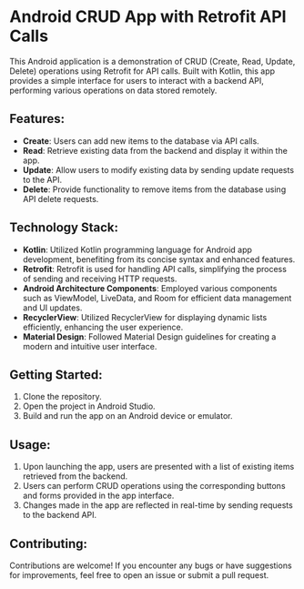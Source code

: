 # Android CRUD App with Retrofit API Calls

This Android application is a demonstration of CRUD (Create, Read, Update, Delete) operations using Retrofit for API calls. Built with Kotlin, this app provides a simple interface for users to interact with a backend API, performing various operations on data stored remotely.

## Features:
- **Create**: Users can add new items to the database via API calls.
- **Read**: Retrieve existing data from the backend and display it within the app.
- **Update**: Allow users to modify existing data by sending update requests to the API.
- **Delete**: Provide functionality to remove items from the database using API delete requests.

## Technology Stack:
- **Kotlin**: Utilized Kotlin programming language for Android app development, benefiting from its concise syntax and enhanced features.
- **Retrofit**: Retrofit is used for handling API calls, simplifying the process of sending and receiving HTTP requests.
- **Android Architecture Components**: Employed various components such as ViewModel, LiveData, and Room for efficient data management and UI updates.
- **RecyclerView**: Utilized RecyclerView for displaying dynamic lists efficiently, enhancing the user experience.
- **Material Design**: Followed Material Design guidelines for creating a modern and intuitive user interface.

## Getting Started:
1. Clone the repository.
2. Open the project in Android Studio.
3. Build and run the app on an Android device or emulator.

## Usage:
1. Upon launching the app, users are presented with a list of existing items retrieved from the backend.
2. Users can perform CRUD operations using the corresponding buttons and forms provided in the app interface.
3. Changes made in the app are reflected in real-time by sending requests to the backend API.

## Contributing:
Contributions are welcome! If you encounter any bugs or have suggestions for improvements, feel free to open an issue or submit a pull request.
